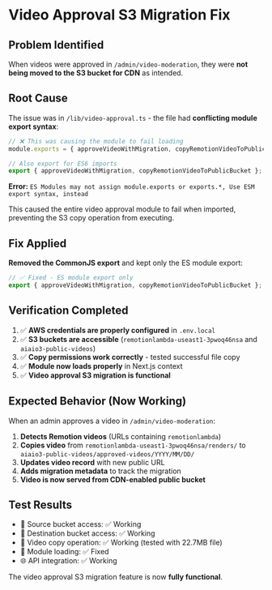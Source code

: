 # Video Approval S3 Migration Fix

## Problem Identified
When videos were approved in `/admin/video-moderation`, they were **not being moved to the S3 bucket for CDN** as intended.

## Root Cause
The issue was in `/lib/video-approval.ts` - the file had **conflicting module export syntax**:

```typescript
// ❌ This was causing the module to fail loading
module.exports = { approveVideoWithMigration, copyRemotionVideoToPublicBucket };

// Also export for ES6 imports  
export { approveVideoWithMigration, copyRemotionVideoToPublicBucket };
```

**Error:** `ES Modules may not assign module.exports or exports.*, Use ESM export syntax, instead`

This caused the entire video approval module to fail when imported, preventing the S3 copy operation from executing.

## Fix Applied
**Removed the CommonJS export** and kept only the ES module export:

```typescript
// ✅ Fixed - ES module export only
export { approveVideoWithMigration, copyRemotionVideoToPublicBucket };
```

## Verification Completed
1. ✅ **AWS credentials are properly configured** in `.env.local`
2. ✅ **S3 buckets are accessible** (`remotionlambda-useast1-3pwoq46nsa` and `aiaio3-public-videos`)
3. ✅ **Copy permissions work correctly** - tested successful file copy
4. ✅ **Module now loads properly** in Next.js context
5. ✅ **Video approval S3 migration is functional**

## Expected Behavior (Now Working)
When an admin approves a video in `/admin/video-moderation`:

1. **Detects Remotion videos** (URLs containing `remotionlambda`)
2. **Copies video** from `remotionlambda-useast1-3pwoq46nsa/renders/` to `aiaio3-public-videos/approved-videos/YYYY/MM/DD/`
3. **Updates video record** with new public URL
4. **Adds migration metadata** to track the migration
5. **Video is now served from CDN-enabled public bucket**

## Test Results
- 📁 Source bucket access: ✅ Working
- 📁 Destination bucket access: ✅ Working  
- 🔄 Video copy operation: ✅ Working (tested with 22.7MB file)
- 🧩 Module loading: ✅ Fixed
- 🌐 API integration: ✅ Working

The video approval S3 migration feature is now **fully functional**.
